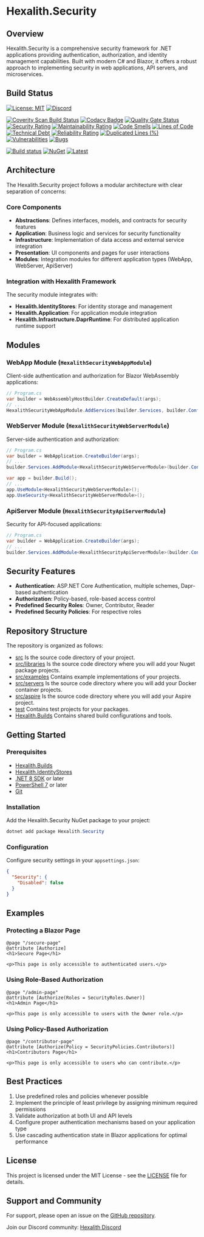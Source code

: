 # Hexalith.Security

## Overview

Hexalith.Security is a comprehensive security framework for .NET applications providing authentication, authorization, and identity management capabilities. Built with modern C# and Blazor, it offers a robust approach to implementing security in web applications, API servers, and microservices.

## Build Status

[![License: MIT](https://img.shields.io/github/license/hexalith/hexalith.Security)](https://github.com/hexalith/hexalith/blob/main/LICENSE)
[![Discord](https://img.shields.io/discord/1063152441819942922?label=Discord&logo=discord&logoColor=white&color=d82679)](https://discordapp.com/channels/1102166958918610994/1102166958918610997)

[![Coverity Scan Build Status](https://scan.coverity.com/projects/31529/badge.svg)](https://scan.coverity.com/projects/hexalith-hexalith-Security)
[![Codacy Badge](https://app.codacy.com/project/badge/Grade/d48f6d9ab9fb4776b6b4711fc556d1c4)](https://app.codacy.com/gh/Hexalith/Hexalith.Security/dashboard?utm_source=gh&utm_medium=referral&utm_content=&utm_campaign=Badge_grade)
[![Quality Gate Status](https://sonarcloud.io/api/project_badges/measure?project=Hexalith_Hexalith.Security&metric=alert_status)](https://sonarcloud.io/summary/new_code?id=Hexalith_Hexalith.Security)
[![Security Rating](https://sonarcloud.io/api/project_badges/measure?project=Hexalith_Hexalith.Security&metric=security_rating)](https://sonarcloud.io/summary/new_code?id=Hexalith_Hexalith.Security)
[![Maintainability Rating](https://sonarcloud.io/api/project_badges/measure?project=Hexalith_Hexalith.Security&metric=sqale_rating)](https://sonarcloud.io/summary/new_code?id=Hexalith_Hexalith.Security)
[![Code Smells](https://sonarcloud.io/api/project_badges/measure?project=Hexalith_Hexalith.Security&metric=code_smells)](https://sonarcloud.io/summary/new_code?id=Hexalith_Hexalith.Security)
[![Lines of Code](https://sonarcloud.io/api/project_badges/measure?project=Hexalith_Hexalith.Security&metric=ncloc)](https://sonarcloud.io/summary/new_code?id=Hexalith_Hexalith.Security)
[![Technical Debt](https://sonarcloud.io/api/project_badges/measure?project=Hexalith_Hexalith.Security&metric=sqale_index)](https://sonarcloud.io/summary/new_code?id=Hexalith_Hexalith.Security)
[![Reliability Rating](https://sonarcloud.io/api/project_badges/measure?project=Hexalith_Hexalith.Security&metric=reliability_rating)](https://sonarcloud.io/summary/new_code?id=Hexalith_Hexalith.Security)
[![Duplicated Lines (%)](https://sonarcloud.io/api/project_badges/measure?project=Hexalith_Hexalith.Security&metric=duplicated_lines_density)](https://sonarcloud.io/summary/new_code?id=Hexalith_Hexalith.Security)
[![Vulnerabilities](https://sonarcloud.io/api/project_badges/measure?project=Hexalith_Hexalith.Security&metric=vulnerabilities)](https://sonarcloud.io/summary/new_code?id=Hexalith_Hexalith.Security)
[![Bugs](https://sonarcloud.io/api/project_badges/measure?project=Hexalith_Hexalith.Security&metric=bugs)](https://sonarcloud.io/summary/new_code?id=Hexalith_Hexalith.Security)

[![Build status](https://github.com/Hexalith/Hexalith.Security/actions/workflows/build-release.yml/badge.svg)](https://github.com/Hexalith/Hexalith.Security/actions)
[![NuGet](https://img.shields.io/nuget/v/Hexalith.Security.svg)](https://www.nuget.org/packages/Hexalith.Security)
[![Latest](https://img.shields.io/github/v/release/Hexalith/Hexalith.Security?include_prereleases&label=preview)](https://github.com/Hexalith/Hexalith.Security/pkgs/nuget/Hexalith.Security)

## Architecture

The Hexalith.Security project follows a modular architecture with clear separation of concerns:

### Core Components

- **Abstractions**: Defines interfaces, models, and contracts for security features
- **Application**: Business logic and services for security functionality
- **Infrastructure**: Implementation of data access and external service integration
- **Presentation**: UI components and pages for user interactions
- **Modules**: Integration modules for different application types (WebApp, WebServer, ApiServer)

### Integration with Hexalith Framework

The security module integrates with:

- **Hexalith.IdentityStores**: For identity storage and management
- **Hexalith.Application**: For application module integration
- **Hexalith.Infrastructure.DaprRuntime**: For distributed application runtime support

## Modules

### WebApp Module (`HexalithSecurityWebAppModule`)

Client-side authentication and authorization for Blazor WebAssembly applications:

```csharp
// Program.cs
var builder = WebAssemblyHostBuilder.CreateDefault(args);
// ...
HexalithSecurityWebAppModule.AddServices(builder.Services, builder.Configuration);
```

### WebServer Module (`HexalithSecurityWebServerModule`) 

Server-side authentication and authorization:

```csharp
// Program.cs
var builder = WebApplication.CreateBuilder(args);
// ...
builder.Services.AddModule<HexalithSecurityWebServerModule>(builder.Configuration);

var app = builder.Build();
// ...
app.UseModule<HexalithSecurityWebServerModule>();
app.UseSecurity<HexalithSecurityWebServerModule>();
```

### ApiServer Module (`HexalithSecurityApiServerModule`)

Security for API-focused applications:

```csharp
// Program.cs
var builder = WebApplication.CreateBuilder(args);
// ...
builder.Services.AddModule<HexalithSecurityApiServerModule>(builder.Configuration);
```

## Security Features

- **Authentication**: ASP.NET Core Authentication, multiple schemes, Dapr-based authentication
- **Authorization**: Policy-based, role-based access control
- **Predefined Security Roles**: Owner, Contributor, Reader
- **Predefined Security Policies**: For respective roles

## Repository Structure

The repository is organized as follows:

- [src](./src/README.md) Is the source code directory of your project.
- [src/libraries](./src/libraries/README.md) Is the source code directory where you will add your Nuget package projects.
- [src/examples](./src/examples/README.md) Contains example implementations of your projects.
- [src/servers](./src/servers/README.md) Is the source code directory where you will add your Docker container projects.
- [src/aspire](./src/aspire/README.md) Is the source code directory where you will add your Aspire project.
- [test](./test/README.md) Contains test projects for your packages.
- [Hexalith.Builds](./Hexalith.Builds/README.md) Contains shared build configurations and tools.

## Getting Started

### Prerequisites

- [Hexalith.Builds](https://github.com/Hexalith/Hexalith.Builds)
- [Hexalith.IdentityStores](https://github.com/Hexalith/Hexalith.IdentityStores)
- [.NET 8 SDK](https://dotnet.microsoft.com/download) or later
- [PowerShell 7](https://github.com/PowerShell/PowerShell) or later
- [Git](https://git-scm.com/)

### Installation

Add the Hexalith.Security NuGet package to your project:

```powershell
dotnet add package Hexalith.Security
```

### Configuration

Configure security settings in your `appsettings.json`:

```json
{
  "Security": {
    "Disabled": false
  }
}
```

## Examples

### Protecting a Blazor Page

```razor
@page "/secure-page"
@attribute [Authorize]
<h1>Secure Page</h1>

<p>This page is only accessible to authenticated users.</p>
```

### Using Role-Based Authorization

```razor
@page "/admin-page"
@attribute [Authorize(Roles = SecurityRoles.Owner)]
<h1>Admin Page</h1>

<p>This page is only accessible to users with the Owner role.</p>
```

### Using Policy-Based Authorization

```razor
@page "/contributor-page"
@attribute [Authorize(Policy = SecurityPolicies.Contributors)]
<h1>Contributors Page</h1>

<p>This page is only accessible to users who can contribute.</p>
```

## Best Practices

1. Use predefined roles and policies whenever possible
2. Implement the principle of least privilege by assigning minimum required permissions
3. Validate authorization at both UI and API levels
4. Configure proper authentication mechanisms based on your application type
5. Use cascading authentication state in Blazor applications for optimal performance

## License

This project is licensed under the MIT License - see the [LICENSE](LICENSE) file for details.

## Support and Community

For support, please open an issue on the [GitHub repository](https://github.com/Hexalith/Hexalith.Security).

Join our Discord community: [Hexalith Discord](https://discordapp.com/channels/1102166958918610994/1102166958918610997)
